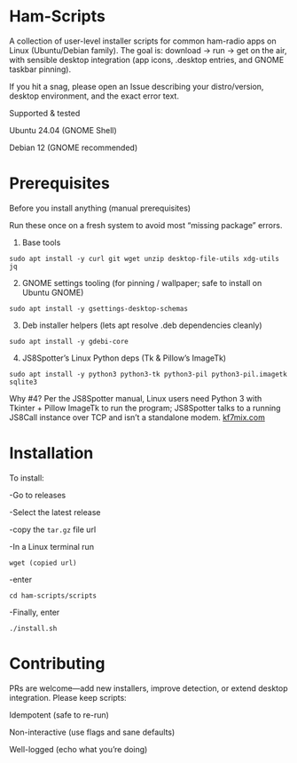 # Ham-Scripts

A collection of user-level installer scripts for common ham-radio apps on Linux (Ubuntu/Debian family). The goal is: download → run → get on the air, with sensible desktop integration (app icons, .desktop entries, and GNOME taskbar pinning).

If you hit a snag, please open an Issue describing your distro/version, desktop environment, and the exact error text.

Supported & tested

Ubuntu 24.04 (GNOME Shell)

Debian 12 (GNOME recommended)

# Prerequisites

Before you install anything (manual prerequisites)

Run these once on a fresh system to avoid most “missing package” errors.

1) Base tools
```sudo apt update
sudo apt install -y curl git wget unzip desktop-file-utils xdg-utils jq
```

2) GNOME settings tooling (for pinning / wallpaper; safe to install on Ubuntu GNOME)
```
sudo apt install -y gsettings-desktop-schemas
```

3) Deb installer helpers (lets apt resolve .deb dependencies cleanly)
```
sudo apt install -y gdebi-core
```
4) JS8Spotter’s Linux Python deps (Tk & Pillow’s ImageTk)
```
sudo apt install -y python3 python3-tk python3-pil python3-pil.imagetk sqlite3
```
Why #4? Per the JS8Spotter manual, Linux users need Python 3 with Tkinter + Pillow ImageTk to run the program; JS8Spotter talks to a running JS8Call instance over TCP and isn’t a standalone modem. 
[kf7mix.com](https://kf7mix.com/files/js8spotter/JS8Spotter_Manual_v0.7.pdf?utm_source=chatgpt.com)

# Installation

To install:

-Go to releases

-Select the latest release

-copy the ```tar.gz``` file url

-In a Linux terminal run 
```
wget (copied url)
```
-enter
```
cd ham-scripts/scripts
```
-Finally, enter 
```
./install.sh
``` 

# Contributing

PRs are welcome—add new installers, improve detection, or extend desktop integration. Please keep scripts:

Idempotent (safe to re-run)

Non-interactive (use flags and sane defaults)

Well-logged (echo what you’re doing)
